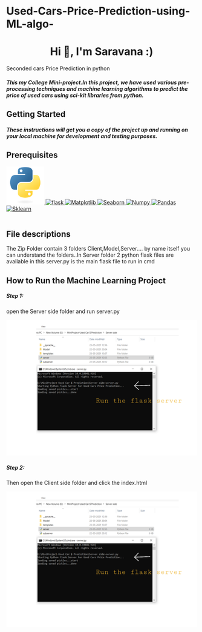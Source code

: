 # Used-Cars-Price-Prediction-using-ML-algo-  
<h1 align="center">Hi 👋, I'm Saravana :)</h1>
Seconded cars Price Prediction in python
<h5>This my College Mini-project.In this project, we have used various pre-processing techniques and machine learning algorithms to predict the price of used cars using sci-kit libraries from python.</h5>
<h2>Getting Started</h2>
<h5>These instructions will get you a copy of the project up and running on your local machine for development and testing purposes.</h5>
<h2>Prerequisites</h2>
<p><a href="https://www.python.org" target="_blank"> <img src="https://raw.githubusercontent.com/devicons/devicon/master/icons/python/python-original.svg" alt="python" width="100" height="100"/> </a><a href="https://flask.palletsprojects.com/" target="_blank"> <img src="https://www.vectorlogo.zone/logos/pocoo_flask/pocoo_flask-icon.svg" alt="flask" width="100" height="100"/> </a><a href="https://matplotlib.org/" target="_blank"> <img src="https://upload.wikimedia.org/wikipedia/en/thumb/5/56/Matplotlib_logo.svg/300px-Matplotlib_logo.svg.png" alt="Matplotlib" width="100" height="100"/> </a><a href="https://seaborn.pydata.org/" target="_blank"> <img src="https://th.bing.com/th/id/Red7229326a983738fb15fe5d5d30b1c9?rik=VfmyKBkkdyo7uA&riu=http%3a%2f%2fmma.prnewswire.com%2fmedia%2f552677%2fSEABORN_LOGO.jpg&ehk=VbDVFvXrWAYKgVtmPBzshnkTcQumKpOnoBkQRA289c4%3d&risl=&pid=ImgRaw" alt="Seaborn" width="100" height="100"/> </a>
<a href="https://numpy.org/" target="_blank"> <img src="https://upload.wikimedia.org/wikipedia/commons/thumb/1/1a/NumPy_logo.svg/1200px-NumPy_logo.svg.png" alt="Numpy" width="100" height="100"/> </a>
<a href="https://pandas.pydata.org/" target="_blank"> <img src="https://codergeek.io/wp-content/uploads/2020/07/Python-Pandas-logo-min.png" alt="Pandas" width="100" height="100"/> </a>
<a href="https://scikit-learn.org/stable/index.html" target="_blank"> <img src="https://upload.wikimedia.org/wikipedia/commons/thumb/0/05/Scikit_learn_logo_small.svg/1200px-Scikit_learn_logo_small.svg.png" alt="Sklearn" width="100" height="100"/> </a>
<br>
  <br>
<h2>File descriptions</h2>
<p> The Zip Folder contain 3 folders Client,Model,Server.... by name itself you can understand the folders..In Server folder 2 python flask files are available in this server.py is the main flask file to run in cmd </p>
  
<h2>How to Run the Machine Learning Project</h2>
<h5>Step 1:</h5>
<p>open the Server side folder and run server.py</p>
<img src=20210523_151529.png alt="run">
<h5>Step 2:</h5>
<p>Then open the Client side folder and click the index.html</p>
<img src=20210523_151529.png alt="web">





  
